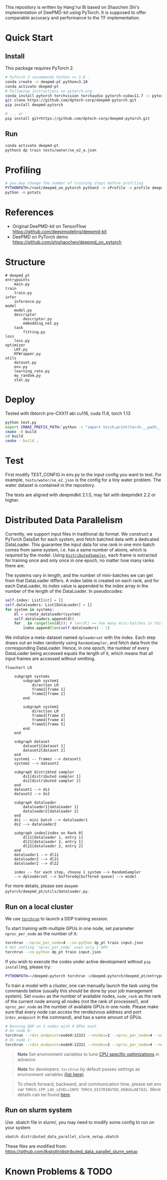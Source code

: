 This repository is written by Hang'rui Bi based on Shaochen Shi's implementation of DeePMD-kit using PyTorch.
It is supposed to offer comparable accuracy and performance to the TF implementation.

# Quick Start

## Install

This package requires PyTorch 2.
```bash
# PyTorch 2 recommends Python >= 3.8 .
conda create -n deepmd-pt python=3.10
conda activate deepmd-pt
# Following instructions on pytorch.org
conda install pytorch torchvision torchaudio pytorch-cuda=11.7 -c pytorch -c nvidia
git clone https://github.com/dptech-corp/deepmd-pytorch.git
pip install deepmd-pytorch

# ... or
pip install git+https://github.com/dptech-corp/deepmd-pytorch.git
```

## Run

```bash
conda activate deepmd-pt
python3 dp train tests/water/se_e2_a.json
```

# Profiling

```bash
# you may change the number of training steps before profiling
PYTHONPATH=/root/deepmd_on_pytorch python3 -m cProfile -o profile deepmd_pt/main.py train tests/water/se_e2_a.json 2>&1
python -m pstats
```

# References

- Original DeePMD-kit on TensorFlow https://github.com/deepmodeling/deepmd-kit
- DeePMD on PyTorch demo https://github.com/shishaochen/deepmd_on_pytorch

# Structure

```
# deepmd_pt
entrypoints
    main.py
train
    train.py
infer
    inference.py
model
    model.py
    descriptor
        descriptor.py
        embedding_net.py
    task
        fitting.py
loss
    loss.py
optimizer
    LKF.py
    KFWrapper.py
utils
    dataset.py
    env.py
    learning_rate.py
    my_random.py
    stat.py
```

# Deploy
Tested with libtorch pre-CXX11 abi cu116, cuda 11.6, torch 1.13

```bash
python test.py
export CMAKE_PREFIX_PATH=`python -c "import torch;print(torch.__path__[0])"`/share/cmake:$CMAKE_PREFIX_PATH
cmake -B build
cd build
cmake --build .
```

# Test
First modify TEST_CONFIG in env.py to the input config you want to test. For example, `tests/water/se_e2.json` is the config for a tiny water problem. The water dataset is contained in the repository.

The tests are aligned with deepmdkit 2.1.5, may fail with deepmdkit 2.2 or higher.

# Distributed Data Parallelism

Currently, we support input files in traditional dp format. We construct a PyTorch DataSet for each system, and fetch batched data with a dedicated DataLoader. This guarantee the input data for one rank in one mini-batch comes from same system, i.e. has a same number of atoms, which is required by the model. Using [`DistributedSampler`](https://pytorch.org/docs/stable/data.html#torch.utils.data.distributed.DistributedSampler), each frame is extracted for training once and only once in one epoch, no matter how many ranks there are.

The systems vary in length, and the number of mini-batches we can get from that DataLoader differs. A index table is created on each rank, and for each DataLoader, its index value is appended to the index array in the number of the length of the DataLoader. In pseudocodes:

```python
self.index: List[int] = []
self.dataloaders: List[DataLoader] = []
for system in systems:
    dl = create_dataloader(system)
    self.dataloaders.append(dl)
    for _ in range(len(dl)): # len(dl) == how many mini-batches in this system
        index.append(len(self.dataloaders) - 1)
```

We initialize a meta-dataset named `dploaderset` with the index. Each step draws out an index randomly using `RandomSampler`, and fetch data from the corresponding DataLoader. Hence, in one epoch, the number of every DataLoader being accessed equals the length of it, which means that all input frames are accessed without omitting.

```mermaid
flowchart LR

    subgraph systems
        subgraph system1
            direction LR
            frame1[frame 1]
            frame2[frame 2]
        end

        subgraph system2
            direction LR
            frame3[frame 3]
            frame4[frame 4]
            frame5[frame 5]
        end
    end

    subgraph dataset
        dataset1[dataset 1]
        dataset2[dataset 2]
    end
    system1 -- frames --> dataset1
    system2 --> dataset2

    subgraph distribted sampler
        ds1[distributed sampler 1]
        ds2[distributed sampler 2]
    end
    dataset1 --> ds1
    dataset2 --> ds2

    subgraph dataloader
        dataloader1[dataloader 1]
        dataloader2[dataloader 2]
    end
    ds1 -- mini batch --> dataloader1
    ds2 --> dataloader2

    subgraph index[index on Rank 0]
        dl11[dataloader 1, entry 1]
        dl21[dataloader 2, entry 1]
        dl22[dataloader 2, entry 2]
    end
    dataloader1 --> dl11
    dataloader2 --> dl21
    dataloader2 --> dl22

    index -- for each step, choose 1 system --> RandomSampler
    --> dploaderset --> bufferedq[buffered queue] --> model
```

For more details, please see `deepmd-pytorch/deepmd_pt/utils/dataloader.py`.

## Run on a local cluster

We use [`torchrun`](https://pytorch.org/docs/stable/elastic/run.html#usage) to launch a DDP training session.

To start training with multiple GPUs in one node, set parameter `nproc_per_node` as the number of it:

```bash
torchrun --nproc_per_node=4 --no-python dp_pt train input.json
# Not setting `nproc_per_node` uses only 1 GPU
torchrun --no-python dp_pt train input.json
```

If you wish to execute the codes under active development without `pip install`ing, please try:

```bash
PYTHONPATH=~/deepmd-pytorch torchrun ~/deepmd-pytorch/deepmd_pt/entrypoints/main.py train input.json
```

To train a model with a cluster, one can manually launch the task using the commands below (usually this should be done by your job management system). Set `nnodes` as the number of available nodes, `node_rank` as the rank of the current node among all nodes (not the rank of processes!), and `nproc_per_node` as the number of available GPUs in one node. Please make sure that every node can access the rendezvous address and port (`rdzv_endpoint` in the command), and has a same amount of GPUs.

```bash
# Running DDP on 2 nodes with 4 GPUs each
# On node 0:
torchrun --rdzv_endpoint=node0:12321 --nnodes=2 --nproc_per_node=4 --node_rank=0 --no_python dp train tests/water/se_e2_a.json
# On node 1:
torchrun --rdzv_endpoint=node0:12321 --nnodes=2 --nproc_per_node=4 --node_rank=1 --no_python dp train tests/water/se_e2_a.json
```

> **Note** Set environment variables to tune [CPU specific optimizations](https://pytorch.org/tutorials/recipes/recipes/tuning_guide.html#cpu-specific-optimizations) in advance.

> **Note** for developers: `torchrun` by default passes settings as environment variables [(list here)](https://pytorch.org/docs/stable/elastic/run.html#environment-variables).

> To check forward, backward, and communication time, please set env var `TORCH_CPP_LOG_LEVEL=INFO TORCH_DISTRIBUTED_DEBUG=DETAIL`. More details can be found [here](https://pytorch.org/docs/stable/distributed.html#logging).

## Run on slurm system
Use .sbatch file in slurm/, you may need to modify some config to run on your system

```bash
sbatch distributed_data_parallel_slurm_setup.sbatch
```

These files are modified from: https://github.com/lkskstlr/distributed_data_parallel_slurm_setup

# Known Problems & TODO
